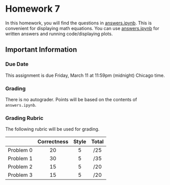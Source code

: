 # Homework 7

In this homework, you will find the questions in [answers.ipynb](answers.ipynb).  This is convenient for displaying math equations. You can use [answers.ipynb](answers.ipynb) for written answers and running code/displaying plots.

## Important Information

### Due Date
This assignment is due Friday, March 11 at 11:59pm (midnight) Chicago time.

### Grading

There is no autograder.  Points will be based on the contents of `answers.ipynb`.

### Grading Rubric

The following rubric will be used for grading.

|   | Correctness | Style | Total |
|:-:|:-:|:-:|:-:|
| Problem 0 | 20 | 5 | /25 |
| Problem 1 | 30 | 5 | /35 |
| Problem 2 | 15 | 5 | /20 |
| Problem 3 | 15 | 5 | /20 |

